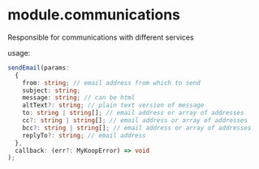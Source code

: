 module.communications
=========================

Responsible for communications with different services


usage:
```ts
sendEmail(params: 
  {
    from: string; // email address from which to send
    subject: string;
    message: string; // can be html
    altText?: string; // plain text version of message
    to: string | string[]; // email address or array of addresses
    cc?: string | string[]; // email address or array of addresses
    bcc?: string | string[]; // email address or array of addresses
    replyTo?: string; // email address
  }, 
  callback: (err?: MyKoopError) => void
);
```
